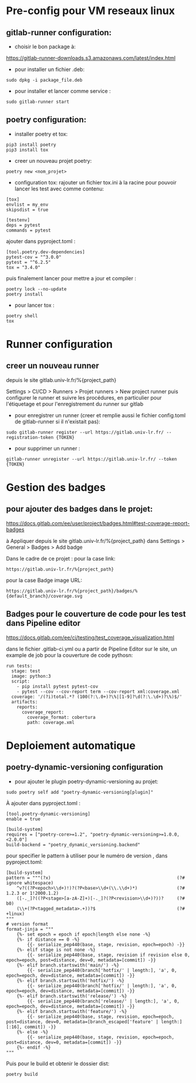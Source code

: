 # Pre-config pour VM reseaux linux

## gitlab-runner configuration:
- choisir le bon package à:

https://gitlab-runner-downloads.s3.amazonaws.com/latest/index.html

- pour installer un fichier .deb:

```
sudo dpkg -i package_file.deb
```

- pour installer et lancer comme service :
```
sudo gitlab-runner start
```

## poetry configuration:

- installer poetry et tox:
```
pip3 install poetry
pip3 install tox
```

- creer un nouveau projet poetry:

```
poetry new <nom_projet>
```

- configuration tox:
rajouter un fichier tox.ini à la racine pour pouvoir lancer les test avec comme contenu:
```
[tox]
envlist = my_env
skipsdist = true

[testenv]
deps = pytest
commands = pytest
```

ajouter dans pyproject.toml :
```
[tool.poetry.dev-dependencies]
pytest-cov = "^3.0.0"
pytest = "^6.2.5"
tox = "3.4.0"
```

puis finalement lancer pour mettre a jour et compiler :
```
poetry lock --no-update
poetry install
```

- pour lancer tox :
```
poetry shell
tox
```


# Runner configuration

## creer un nouveau runner

depuis le site gitlab.univ-lr.fr/%{project_path}

Settings > CI/CD  > Runners > Projet runners > New project runner
puis configurer le runner et suivre les procédures, en particulier pour l'étiquetage et pour l'enregistrement du runner sur gitlab

- pour enregistrer un runner (creer et remplie aussi le fichier config.toml de gitlab-runner si il n'existait pas):
```
sudo gitlab-runner register --url https://gitlab.univ-lr.fr/ --registration-token {TOKEN}
```


- pour supprimer un runner :
```
gitlab-runner unregister --url https://gitlab.univ-lr.fr/ --token {TOKEN}
```


# Gestion des badges

## pour ajouter des badges dans le projet:

https://docs.gitlab.com/ee/user/project/badges.html#test-coverage-report-badges

à Appliquer depuis le site gitlab.univ-lr.fr/%{project_path} dans Settings > General > Badges > Add badge

Dans le cadre de ce projet :
pour la case link:
```
https://gitlab.univ-lr.fr/%{project_path}
```
pour la case Badge image URL:
```
https://gitlab.univ-lr.fr/%{project_path}/badges/%{default_branch}/coverage.svg
```

## Badges pour le couverture de code pour les test dans Pipeline editor

https://docs.gitlab.com/ee/ci/testing/test_coverage_visualization.html 

dans le fichier .gitlab-ci.yml ou a partir de Pipeline Editor sur le site, un example de job pour la couverture de code pythosn:
```
run tests:
  stage: test
  image: python:3
  script:
    - pip install pytest pytest-cov
    - pytest --cov --cov-report term --cov-report xml:coverage.xml
  coverage: '/(?i)total.*? (100(?:\.0+)?\%|[1-9]?\d(?:\.\d+)?\%)$/'
  artifacts:
    reports:
      coverage_report:
        coverage_format: cobertura
        path: coverage.xml
```

# Deploiement automatique 

## poetry-dynamic-versioning configuration

- pour ajouter le plugin poetry-dynamic-versioning au projet:
```
sudo poetry self add "poetry-dynamic-versioning[plugin]" 
```

À ajouter dans pyproject.toml : 
```
[tool.poetry-dynamic-versioning]
enable = true

[build-system]
requires = ["poetry-core>=1.2", "poetry-dynamic-versioning>=1.0.0,<2.0.0"]
build-backend = "poetry_dynamic_versioning.backend"
```

pour specifier le pattern à utiliser pour le numéro de version , dans pyproject.toml:
```
[build-system]
pattern = """(?x)                                                (?# ignore whitespace)
    ^v?((?P<epoch>\\d+)!)?(?P<base>\\d+(\\.\\d+)*)               (?# 1.2.3 or 1!2000.1.2)
    ([-._]?((?P<stage>[a-zA-Z]+)[-._]?(?P<revision>\\d+)?))?     (?# b0)
    (\\+(?P<tagged_metadata>.+))?$                               (?# +linux)
"""
# version format
format-jinja = """
    {%- set epoch = epoch if epoch|length else none -%}
    {%- if distance == 0 -%}
        {{- serialize_pep440(base, stage, revision, epoch=epoch) -}}
    {%- elif stage is not none -%}
        {{- serialize_pep440(base, stage, revision if revision else 0, epoch=epoch, post=distance, dev=0, metadata=[commit]) -}}
    {%- elif branch.startswith('main/') -%}
        {{- serialize_pep440(branch['hotfix/' | length:], 'a', 0, epoch=epoch, dev=distance, metadata=[commit]) -}}
    {%- elif branch.startswith('hotfix/') -%}
        {{- serialize_pep440(branch['hotfix/' | length:], 'a', 0, epoch=epoch, dev=distance, metadata=[commit]) -}}
    {%- elif branch.startswith('release/') -%}
        {{- serialize_pep440(branch['release/' | length:], 'a', 0, epoch=epoch, dev=distance, metadata=[commit]) -}}
    {%- elif branch.startswith('feature/') -%}
        {{- serialize_pep440(base, stage, revision, epoch=epoch, post=distance, dev=0, metadata=[branch_escaped['feature' | length:][:16], commit]) -}}
    {%- else -%}
        {{- serialize_pep440(base, stage, revision, epoch=epoch, post=distance, dev=0, metadata=[commit]) -}}
    {%- endif -%}
"""
```

Puis pour le build et obtenir le dossier dist:
```
poetry build
```
